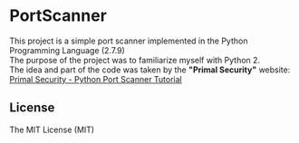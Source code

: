 # PortScanner	
This project is a simple port scanner implemented in the Python Programming Language (2.7.9)	    
The purpose of the project was to familiarize myself with Python 2.	    
The idea and part of the code was taken by the **"Primal Security"** website: [Primal Security - Python Port Scanner Tutorial][pspt]    

License
---
The MIT License (MIT)

[pspt]: <http://www.primalsecurity.net/0x1-python-tutorial-port-scanner/>
